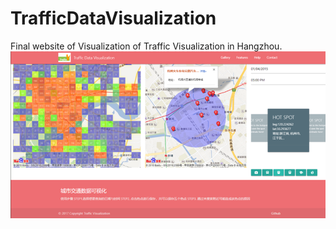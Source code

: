 # TrafficDataVisualization
Final website of Visualization of Traffic Visualization in Hangzhou.  
![ ](https://github.com/ShangQingLiu/MarkdownPhoto/blob/master/TrafficVisualization_final.png)
